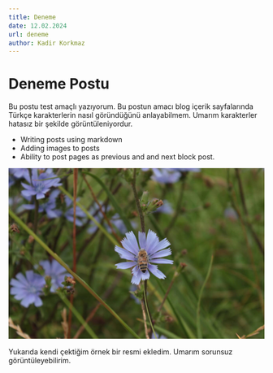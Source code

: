 ```yaml
---
title: Deneme
date: 12.02.2024
url: deneme
author: Kadir Korkmaz
---
```


# Deneme Postu

Bu postu test amaçlı yazıyorum. Bu postun amacı blog içerik sayfalarında Türkçe karakterlerin nasıl göründüğünü anlayabilmem.
Umarım karakterler hatasız bir şekilde görüntüleniyordur.

* Writing posts using markdown
* Adding images to posts
* Ability to post pages as previous and and next block post.

![sample image for my post](test.jpg)

Yukarıda kendi çektiğim örnek bir resmi ekledim. Umarım sorunsuz görüntüleyebilirim.